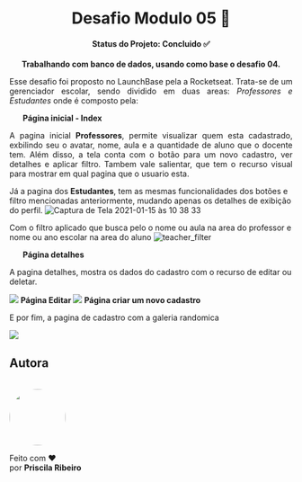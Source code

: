 
<h1 align="center"> Desafio Modulo 05 🚀</h1>

<h4 align="center"> 
   Status do Projeto: <b> Concluido ✅ </b>
</h4>


<p align="center"> <b> Trabalhando com banco de dados, usando como base o desafio 04. </b> </p>



<p align="justify"> Esse desafio foi proposto no LaunchBase pela a Rocketseat. Trata-se de um gerenciador escolar, sendo dividido em duas areas: <i> Professores e Estudantes </i>
onde é composto pela:  </p>


<ul> <b> Página inicial - Index </b> </ul>
<p align="justify">  A pagina inicial <b>Professores</b>, permite visualizar quem esta cadastrado, exbilindo seu o avatar, nome, aula e a quantidade de aluno que o docente tem. Além disso, a tela conta com o botão para um novo cadastro, ver detalhes e aplicar filtro. Tambem vale salientar, que tem o recurso visual para mostrar em qual pagina que o usuario esta. 

Já a pagina dos <b>Estudantes</b>, tem as mesmas funcionalidades dos botões e filtro mencionadas anteriormente, mudando apenas os detalhes de exibição do perfil. 
![Captura de Tela 2021-01-15 às 10 38 33](https://user-images.githubusercontent.com/58517014/104733692-d8ecd580-571d-11eb-961b-3831793bbc29.png)


Com o filtro aplicado que busca pelo o nome ou aula na area do professor e nome ou ano escolar na area do aluno
![teacher_filter](https://user-images.githubusercontent.com/58517014/104731992-46e3cd80-571b-11eb-8228-92a79d403e02.png)


<ul> <b> Página detalhes  </b> </ul>
A pagina detalhes, mostra os dados do cadastro com o recurso de editar ou deletar. </p>
<img src="https://user-images.githubusercontent.com/58517014/104734806-8ca29500-571f-11eb-9f64-480fe9f6c4a6.png"


<ul> <b> Página Editar </b> </ul>
<img src="https://user-images.githubusercontent.com/58517014/104755835-bcf72d00-5739-11eb-99be-85a76ba7af5d.png"

<ul> <b> Página criar um novo cadastro </b> </ul>
<p>E por fim, a pagina de cadastro com a galeria randomica</p>
<img src="https://user-images.githubusercontent.com/58517014/104756619-cd5bd780-573a-11eb-9325-e51036d472ad.png"

<br>
<h2> Autora </h2> <br>

 <img style="border-radius: 50%;" src="https://avatars2.githubusercontent.com/u/58517014?s=460&u=f92dd89c212d6fab1a67a1ca201511a1e2ba18e9&v=4" width="100px;" alt=""/>
 <br />
 


Feito com ❤️  <br> por <b>Priscila Ribeiro</b>








